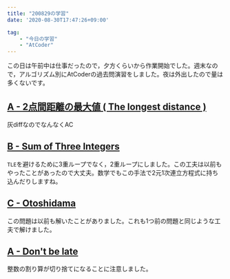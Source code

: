 ```yaml
---
title: "200829の学習"
date: '2020-08-30T17:47:26+09:00'

tag: 
    - "今日の学習"
    - "AtCoder"
---
```

この日は午前中は仕事だったので，夕方くらいから作業開始でした。週末なので，アルゴリズム別にAtCoderの過去問演習をしました。夜は外出したので量は多くないです。

## [A - 2点間距離の最大値 ( The longest distance )](https://atcoder.jp/contests/arc004/tasks/arc004_1)
灰diffなのでなんなくAC

## [B - Sum of Three Integers](https://atcoder.jp/contests/abc051/tasks/abc051_b)
`TLE`を避けるために3重ループでなく，2重ループにしました。この工夫は以前もやったことがあったので大丈夫。数学でもこの手法で2元1次連立方程式に持ち込んだりしますね。

##  [C - Otoshidama](https://atcoder.jp/contests/abc085/tasks/abc085_c)
この問題は以前も解いたことがありました。これも1つ前の問題と同じような工夫で解けました。

## [A - Don't be late](https://atcoder.jp/contests/abc177/tasks/abc177_a)
整数の割り算が切り捨てになることに注意しました。